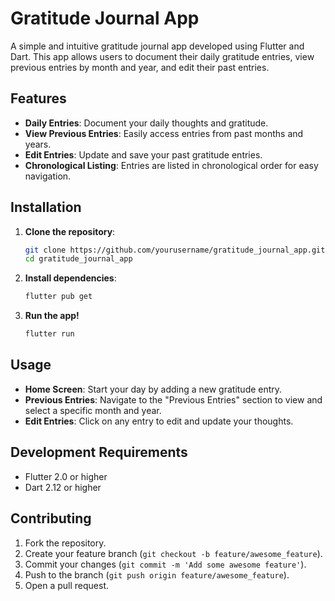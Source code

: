 # Gratitude Journal App

A simple and intuitive gratitude journal app developed using Flutter and Dart. This app allows users to document their daily gratitude entries, view previous entries by month and year, and edit their past entries.

## Features

- **Daily Entries**: Document your daily thoughts and gratitude.
- **View Previous Entries**: Easily access entries from past months and years.
- **Edit Entries**: Update and save your past gratitude entries.
- **Chronological Listing**: Entries are listed in chronological order for easy navigation.

## Installation

1. **Clone the repository**:
   ```bash
   git clone https://github.com/yourusername/gratitude_journal_app.git
   cd gratitude_journal_app
2. **Install dependencies**:
   ```bash
   flutter pub get
3. **Run the app!**
   ```bash
   flutter run

## Usage

- **Home Screen**: Start your day by adding a new gratitude entry.
- **Previous Entries**: Navigate to the "Previous Entries" section to view and select a specific month and year.
- **Edit Entries**: Click on any entry to edit and update your thoughts.

## Development Requirements

- Flutter 2.0 or higher
- Dart 2.12 or higher

## Contributing

1. Fork the repository.
2. Create your feature branch (`git checkout -b feature/awesome_feature`).
3. Commit your changes (`git commit -m 'Add some awesome feature'`).
4. Push to the branch (`git push origin feature/awesome_feature`).
5. Open a pull request.

